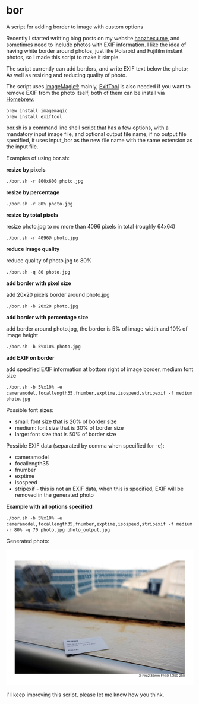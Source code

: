# bor
A script for adding border to image with custom options

Recently I started writting blog posts on my website [haozhexu.me](https://haozhexu.me), and sometimes need to include photos with EXIF information. I like the idea of having white border around photos, just like Polaroid and Fujifilm instant photos, so I made this script to make it simple.

The script currently can add borders, and write EXIF text below the photo; As well as resizing and reducing quality of photo.

The script uses [ImageMagic®](https://www.imagemagick.org) mainly, [ExifTool](https://www.sno.phy.queensu.ca/~phil/exiftool/) is also needed if you want to remove EXIF from the photo itself, both of them can be install via [Homebrew](https://brew.sh/):

```
brew install imagemagic
brew install exiftool
```

bor.sh is a command line shell script that has a few options, with a mandatory input image file, and optional output file name, if no output file specified, it uses input_bor as the new file name with the same extension as the input file.

Examples of using bor.sh:

**resize by pixels**

```
./bor.sh -r 800x600 photo.jpg
```

**resize by percentage**

```
./bor.sh -r 80% photo.jpg
```

**resize by total pixels**

resize photo.jpg to no more than 4096 pixels in total (roughly 64x64)

```
./bor.sh -r 4096@ photo.jpg
```

**reduce image quality**

reduce quality of photo.jpg to 80%

```
./bor.sh -q 80 photo.jpg
```

**add border with pixel size**

add 20x20 pixels border around photo.jpg

```
./bor.sh -b 20x20 photo.jpg
```

**add border with percentage size**

add border around photo.jpg, the border is 5% of image width and 10% of image height

```
./bor.sh -b 5%x10% photo.jpg
```

**add EXIF on border**

add specified EXIF information at bottom right of image border, medium font size

```
./bor.sh -b 5%x10% -e cameramodel,focallength35,fnumber,exptime,isospeed,stripexif -f medium photo.jpg
```

Possible font sizes:

* small: font size that is 20% of border size
* medium: font size that is 30% of border size
* large: font size that is 50% of border size

Possible EXIF data (separated by comma when specified for -e):

* cameramodel
* focallength35
* fnumber
* exptime
* isospeed
* stripexif - this is not an EXIF data, when this is specified, EXIF will be removed in the generated photo

**Example with all options specified**

```
./bor.sh -b 5%x10% -e cameramodel,focallength35,fnumber,exptime,isospeed,stripexif -f medium -r 80% -q 70 photo.jpg photo_output.jpg
```

Generated photo:

![Generated photo](./photo_output.jpg "Generate photo")

I'll keep improving this script, please let me know how you think.
